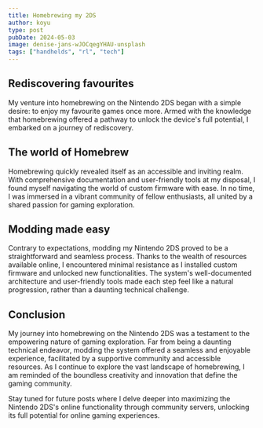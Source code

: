 ```yaml
---
title: Homebrewing my 2DS
author: koyu
type: post
pubDate: 2024-05-03
image: denise-jans-wJOCqegYHAU-unsplash
tags: ["handhelds", "rl", "tech"]
---
```


## Rediscovering favourites

My venture into homebrewing on the Nintendo 2DS began with a simple desire: to enjoy my favourite games once more. Armed with the knowledge that homebrewing offered a pathway to unlock the device's full potential, I embarked on a journey of rediscovery.

## The world of Homebrew

Homebrewing quickly revealed itself as an accessible and inviting realm. With comprehensive documentation and user-friendly tools at my disposal, I found myself navigating the world of custom firmware with ease. In no time, I was immersed in a vibrant community of fellow enthusiasts, all united by a shared passion for gaming exploration.

## Modding made easy

Contrary to expectations, modding my Nintendo 2DS proved to be a straightforward and seamless process. Thanks to the wealth of resources available online, I encountered minimal resistance as I installed custom firmware and unlocked new functionalities. The system's well-documented architecture and user-friendly tools made each step feel like a natural progression, rather than a daunting technical challenge.

## Conclusion

My journey into homebrewing on the Nintendo 2DS was a testament to the empowering nature of gaming exploration. Far from being a daunting technical endeavor, modding the system offered a seamless and enjoyable experience, facilitated by a supportive community and accessible resources. As I continue to explore the vast landscape of homebrewing, I am reminded of the boundless creativity and innovation that define the gaming community.

Stay tuned for future posts where I delve deeper into maximizing the Nintendo 2DS's online functionality through community servers, unlocking its full potential for online gaming experiences.
